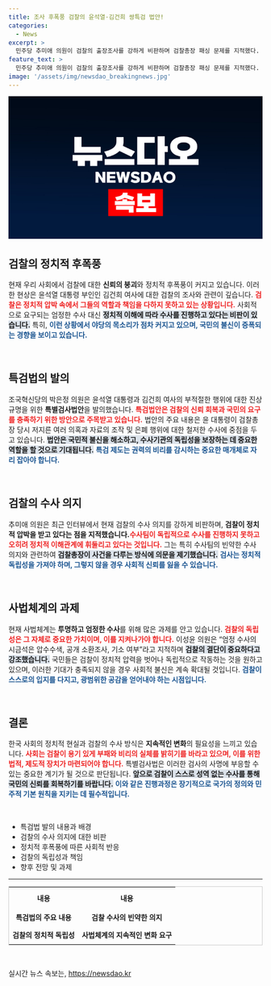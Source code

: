 ```yaml
---
title: 조사 후폭풍 검찰의 윤석열·김건희 쌍특검 법안!
categories:
  - News
excerpt: >
  민주당 추미애 의원이 검찰의 출장조사를 강하게 비판하며 검찰총장 패싱 문제를 지적했다. 야당은 윤석열 대통령과 김건희 여사의 의혹을 규명하기 위한 쌍특검법을 발의하며 정치적 후폭풍을 예고하고 있다. 수사의 공정성을 요구하는 목소리가 갈수록 커지고 있다.
feature_text: >
  민주당 추미애 의원이 검찰의 출장조사를 강하게 비판하며 검찰총장 패싱 문제를 지적했다. 야당은 윤석열 대통령과 김건희 여사의 의혹을 규명하기 위한 쌍특검법을 발의하며 정치적 후폭풍을 예고하고 있다. 수사의 공정성을 요구하는 목소리가 갈수록 커지고 있다.
image: '/assets/img/newsdao_breakingnews.jpg'
---
```


<p><img src="/assets/img/newsdao_breakingnews.jpg" alt="cryptoinkorea 속보" /></p>

<h2 data-ke-size="size26">검찰의 정치적 후폭풍</h2>

<p data-ke-size="size16">현재 우리 사회에서 검찰에 대한 <b>신뢰의 붕괴</b>와 정치적 후폭풍이 커지고 있습니다. 이러한 현상은 윤석열 대통령 부인인 김건희 여사에 대한 검찰의 조사와 관련이 깊습니다. <b><span style="color: #ee2323;">검찰은 정치적 압박 속에서 그들의 역할과 책임을 다하지 못하고 있는 상황입니다.</span></b> 사회적으로 요구되는 엄정한 수사 대신 <b><span style="background-color: #21538527;">정치적 이해에 따라 수사를 진행하고 있다는 비판이 있습니다.</span></b> 특히, <b><span style="color: #1a5490;">이런 상황에서 야당의 목소리가 점차 커지고 있으며, 국민의 불신이 증폭되는 경향을 보이고 있습니다.</span></b></p>

<p data-ke-size="size16">&nbsp;</p>

<h2 data-ke-size="size26">특검법의 발의</h2>

<p data-ke-size="size16">조국혁신당의 박은정 의원은 윤석열 대통령과 김건희 여사의 부적절한 행위에 대한 진상 규명을 위한 <b>특별검사법안</b>을 발의했습니다. <b><span style="color: #ee2323;">특검법안은 검찰의 신뢰 회복과 국민의 요구를 충족하기 위한 방안으로 주목받고 있습니다.</span></b> 법안의 주요 내용은 윤 대통령이 검찰총장 당시 저지른 여러 의혹과 자료의 조작 및 은폐 행위에 대한 철저한 수사에 중점을 두고 있습니다. <b><span style="background-color: #21538527;">법안은 국민적 불신을 해소하고, 수사기관의 독립성을 보장하는 데 중요한 역할을 할 것으로 기대됩니다.</span></b> <b><span style="color: #1a5490;">특검 제도는 권력의 비리를 감시하는 중요한 매개체로 자리 잡아야 합니다.</span></b></p>

<p data-ke-size="size16">&nbsp;</p>

<h2 data-ke-size="size26">검찰의 수사 의지</h2>

<p data-ke-size="size16">추미애 의원은 최근 인터뷰에서 현재 검찰의 수사 의지를 강하게 비판하며, <b>검찰이 정치적 압박을 받고 있다는 점을 지적했습니다.</b><b><span style="color: #ee2323;">수사팀이 독립적으로 수사를 진행하지 못하고 오히려 정치적 이해관계에 휘둘리고 있다는 것입니다.</span></b> 그는 특히 수사팀의 빈약한 수사 의지와 관련하여 <b><span style="background-color: #21538527;">검찰총장이 사건을 다루는 방식에 의문을 제기했습니다.</span></b> <b><span style="color: #1a5490;">검사는 정치적 독립성을 가져야 하며, 그렇지 않을 경우 사회적 신뢰를 잃을 수 있습니다.</span></b></p>

<p data-ke-size="size16">&nbsp;</p>

<h2 data-ke-size="size26">사법체계의 과제</h2>

<p data-ke-size="size16">현재 사법체계는 <b>투명하고 엄정한 수사</b>를 위해 많은 과제를 안고 있습니다. <b><span style="color: #ee2323;">검찰의 독립성은 그 자체로 중요한 가치이며, 이를 지켜나가야 합니다.</span></b> 이성윤 의원은 “엄정 수사의 시금석은 압수수색, 공개 소환조사, 기소 여부”라고 지적하며 <b><span style="background-color: #21538527;">검찰의 결단이 중요하다고 강조했습니다.</span></b> 국민들은 검찰이 정치적 압력을 벗어나 독립적으로 작동하는 것을 원하고 있으며, 이러한 기대가 충족되지 않을 경우 사회적 불신은 계속 확대될 것입니다. <b><span style="color: #1a5490;">검찰이 스스로의 입지를 다지고, 광범위한 공감을 얻어내야 하는 시점입니다.</span></b></p>

<p data-ke-size="size16">&nbsp;</p>

<h2 data-ke-size="size26">결론</h2>

<p data-ke-size="size16">한국 사회의 정치적 현실과 검찰의 수사 방식은 <b>지속적인 변화</b>의 필요성을 느끼고 있습니다. <b><span style="color: #ee2323;">사회는 검찰이 용기 있게 부패와 비리의 실체를 밝히기를 바라고 있으며, 이를 위한 법적, 제도적 장치가 마련되어야 합니다.</span></b> 특별검사법은 이러한 검사의 사명에 부응할 수 있는 중요한 계기가 될 것으로 판단됩니다. <b><span style="background-color: #21538527;">앞으로 검찰이 스스로 성역 없는 수사를 통해 국민의 신뢰를 회복하기를 바랍니다.</span></b> <b><span style="color: #1a5490;">이와 같은 진행과정은 장기적으로 국가의 정의와 민주적 기본 원칙을 지키는 데 필수적입니다.</span></b></p>

<p data-ke-size="size16">&nbsp;</p>

<ul>
    <li>특검법 발의 내용과 배경</li>
    <li>검찰의 수사 의지에 대한 비판</li>
    <li>정치적 후폭풍에 따른 사회적 반응</li>
    <li>검찰의 독립성과 책임</li>
    <li>향후 전망 및 과제</li>
</ul>

<hr>

<table style="width: 100%; border-collapse: collapse; border: 1px solid #ccc;">
    <tr>
        <th style="text-align: center; height: 35px;"><b>내용</b></th>
        <th style="text-align: center; height: 35px;"><b>내용</b></th>
    </tr>
    <tr>
        <td style="text-align: center; height: 30px;"><b>특검법의 주요 내용</b></td>
        <td style="text-align: center; height: 30px;"><b>검찰 수사의 빈약한 의지</b></td>
    </tr>
    <tr>
        <td style="text-align: center; height: 30px;"><b>검찰의 정치적 독립성</b></td>
        <td style="text-align: center; height: 30px;"><b>사법체계의 지속적인 변화 요구</b></td>
    </tr>
</table>

<p data-ke-size="size16">&nbsp;</p>
실시간 뉴스 속보는, <a href="https://newsdao.kr" rel="dofollow">https://newsdao.kr</a>


